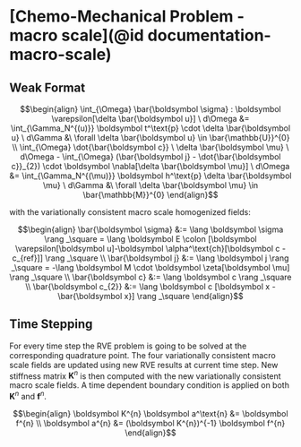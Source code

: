 # [Chemo-Mechanical Problem - macro scale](@id documentation-macro-scale)
## Weak Format
```math
\begin{align}
\int_{\Omega} \bar{\boldsymbol \sigma} : \boldsymbol \varepsilon[\delta \bar{\boldsymbol u}] \ d\Omega  &=  \int_{\Gamma_N^{(u)}} \boldsymbol t^\text{p} \cdot \delta \bar{\boldsymbol u} \ d\Gamma
&\
\forall \delta \bar{\boldsymbol u} \in \bar{\mathbb{U}}^{0}
\\
\int_{\Omega} \dot{\bar{\boldsymbol c}} \ \delta \bar{\boldsymbol \mu} \ d\Omega - \int_{\Omega} (\bar{\boldsymbol j} - \dot{\bar{\boldsymbol c}}_{2}) \cdot \boldsymbol \nabla[\delta \bar{\boldsymbol \mu}] \ d\Omega
&=  \int_{\Gamma_N^{(\mu)}} \boldsymbol h^\text{p} \delta \bar{\boldsymbol \mu} \ d\Gamma
&\
\forall \delta \bar{\boldsymbol \mu} \in \bar{\mathbb{M}}^{0}
\end{align}
```

with the variationally consistent macro scale homogenized fields:

```math
\begin{align}
    \bar{\boldsymbol \sigma} &:= \lang \boldsymbol \sigma \rang _\square = \lang \boldsymbol E \colon [\boldsymbol \varepsilon[\boldsymbol u]-\boldsymbol \alpha^\text{ch}[\boldsymbol c - c_{ref}]] \rang _\square
\\
    \bar{\boldsymbol j} &:= \lang \boldsymbol j \rang _\square = -\lang \boldsymbol M \cdot \boldsymbol \zeta[\boldsymbol \mu] \rang _\square
\\
    \bar{\boldsymbol c} &:= \lang \boldsymbol c \rang _\square
\\
    \bar{\boldsymbol c_{2}} &:= \lang \boldsymbol c [\boldsymbol x - \bar{\boldsymbol x}] \rang _\square
\end{align}
```
## Time Stepping
For every time step the RVE problem is going to be solved at the corresponding quadrature point. The four variationally consistent macro scale fields are updated using new RVE results at current time step. New stiffness matrix $\boldsymbol K^{n}$ is then computed with the new variationally consistent macro scale fields. A time dependent boundary condition is applied on both $\boldsymbol K^{n}$ and $\boldsymbol f^{n}$.

```math
\begin{align}
\boldsymbol K^{n} \boldsymbol a^\text{n} &= \boldsymbol f^{n}
\\
\boldsymbol a^{n} &= (\boldsymbol K^{n})^{-1} \boldsymbol f^{n}

\end{align}
```
